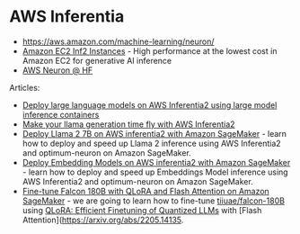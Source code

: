 # AWS Inferentia

* <https://aws.amazon.com/machine-learning/neuron/>
* [Amazon EC2 Inf2 Instances](https://aws.amazon.com/ec2/instance-types/inf2/) - High performance at the lowest cost in Amazon EC2 for generative AI inference
* [AWS Neuron @ HF](https://huggingface.co/aws-neuron)

Articles:

* [Deploy large language models on AWS Inferentia2 using large model inference containers](https://aws.amazon.com/blogs/machine-learning/deploy-large-language-models-on-aws-inferentia2-using-large-model-inference-containers/)
* [Make your llama generation time fly with AWS Inferentia2](https://huggingface.co/blog/inferentia-llama2)
* [Deploy Llama 2 7B on AWS inferentia2 with Amazon SageMaker](https://www.philschmid.de/inferentia2-llama-7b) - learn how to deploy and speed up Llama 2 inference using AWS Inferentia2 and optimum-neuron on Amazon SageMaker.
* [Deploy Embedding Models on AWS inferentia2 with Amazon SageMaker](https://www.philschmid.de/inferentia2-embeddings) - learn how to deploy and speed up Embeddings Model inference using AWS Inferentia2 and optimum-neuron on Amazon SageMaker.
* [Fine-tune Falcon 180B with QLoRA and Flash Attention on Amazon SageMaker](https://www.philschmid.de/sagemaker-falcon-180b-qlora) - we are going to learn how to fine-tune [tiiuae/falcon-180B](https://huggingface.co/tiiuae/falcon-180B) using [QLoRA: Efficient Finetuning of Quantized LLMs](https://arxiv.org/abs/2305.14314) with [Flash Attention](https://arxiv.org/abs/2205.14135.